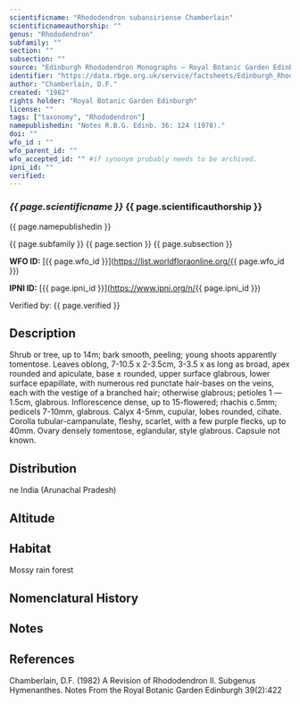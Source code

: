 ```yaml
---
scientificname: "Rhododendron subansiriense Chamberlain"
scientificnameauthorship: ""
genus: "Rhododendron"
subfamily: ""
section: ""
subsection: ""
source: "Edinburgh Rhododendron Monographs – Royal Botanic Garden Edinburgh"
identifier: "https://data.rbge.org.uk/service/factsheets/Edinburgh_Rhododendron_Monographs.xhtml"
author: "Chamberlain, D.F."
created: "1982"
rights holder: "Royal Botanic Garden Edinburgh"
license: ""
tags: ["taxonomy", "Rhododendron"]
namepublishedin: "Notes R.B.G. Edinb. 36: 124 (1978)."
doi: ""
wfo_id : ""
wfo_parent_id: ""
wfo_accepted_id: "" #if synonym probably needs to be archived.                      
ipni_id: ""
verified:
---
```

### _{{ page.scientificname }}_ {{ page.scientificauthorship }}
 {{ page.namepublishedin }}

{{ page.subfamily }} {{ page.section }} {{ page.subsection }}

**WFO ID:** [{{ page.wfo_id }}](https://list.worldfloraonline.org/{{ page.wfo_id }})

**IPNI ID:** [{{ page.ipni_id }}](https://www.ipni.org/n/{{ page.ipni_id }})

Verified by: {{ page.verified }}



## Description
Shrub or tree, up to 14m; bark smooth, peeling; young shoots apparently tomentose. Leaves oblong, 7-10.5 x 2-3.5cm, 3-3.5 x as long as broad, apex rounded and apiculate, base ± rounded, upper surface glabrous, lower surface epapillate, with numerous red punctate hair-bases on the veins, each with the vestige of a branched hair; otherwise glabrous; petioles 1 —1.5cm, glabrous. Inflorescence dense, up to 15-flowered; rhachis c.5mm; pedicels 7-10mm, glabrous. Calyx 4-5mm, cupular, lobes rounded, cihate. Corolla tubular-campanulate, fleshy, scarlet, with a few purple flecks, up to 40mm. Ovary densely tomentose, eglandular, style glabrous. Capsule not known.

## Distribution
ne India (Arunachal Pradesh)

## Altitude


## Habitat
Mossy rain forest

## Nomenclatural History

                       
## Notes


## References

Chamberlain, D.F. (1982) A Revision of Rhododendron II. Subgenus Hymenanthes. Notes From the Royal Botanic Garden Edinburgh 39(2):422
